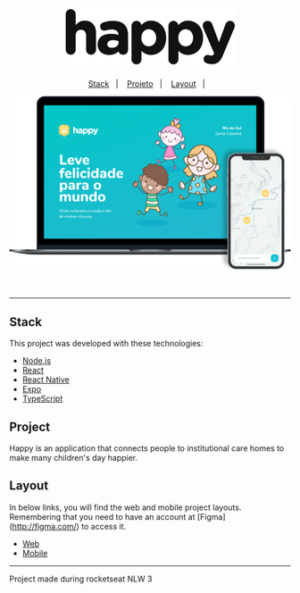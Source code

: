 <h1 align="center">
    <img alt="Happy" title="Happy" src="https://raw.githubusercontent.com/rocketseat-education/nlw-03-omnistack/b213546a933add51d25db81650d8a62c654ea0f1/.github/logo.svg" />
</h1>

<p align="center">
  <a href="#stack">Stack</a>&nbsp;&nbsp;&nbsp;|&nbsp;&nbsp;&nbsp;
  <a href="#project">Projeto</a>&nbsp;&nbsp;&nbsp;|&nbsp;&nbsp;&nbsp;
  <a href="#layout">Layout</a>&nbsp;&nbsp;&nbsp;|&nbsp;&nbsp;&nbsp;
</p>

<p align="center">
  <img alt="License" src="https://raw.githubusercontent.com/rocketseat-education/nlw-03-omnistack/master/.github/happy.png">
</p>

<br>

---
## Stack

This project was developed with these technologies:

- [Node.js](https://nodejs.org/en/)
- [React](https://reactjs.org)
- [React Native](https://facebook.github.io/react-native/)
- [Expo](https://expo.io/)
- [TypeScript](https://www.typescriptlang.org/)


## Project

Happy is an application that connects people to institutional care homes to make many children's day happier.

## Layout

In below links, you will find the web and mobile project layouts. Remembering that you need to have an account at [Figma] (http://figma.com/) to access it.

- [Web](https://www.figma.com/file/mDEbnoojksG4w8sOxmudh3/Happy-Web)
- [Mobile](https://www.figma.com/file/X27FfVxAgy9f5IFa7ONlph/Happy-Mobile)


---
Project made during rocketseat NLW 3